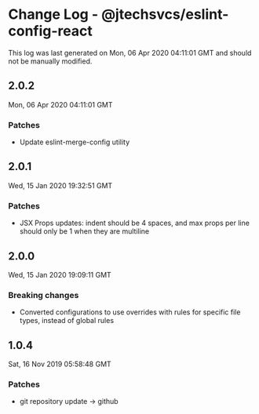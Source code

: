 # Change Log - @jtechsvcs/eslint-config-react

This log was last generated on Mon, 06 Apr 2020 04:11:01 GMT and should not be manually modified.

## 2.0.2
Mon, 06 Apr 2020 04:11:01 GMT

### Patches

- Update eslint-merge-config utility

## 2.0.1
Wed, 15 Jan 2020 19:32:51 GMT

### Patches

- JSX Props updates: indent should be 4 spaces, and max props per line should only be 1 when they are multiline

## 2.0.0
Wed, 15 Jan 2020 19:09:11 GMT

### Breaking changes

- Converted configurations to use overrides with rules for specific file types, instead of global rules

## 1.0.4
Sat, 16 Nov 2019 05:58:48 GMT

### Patches

- git repository update -> github

